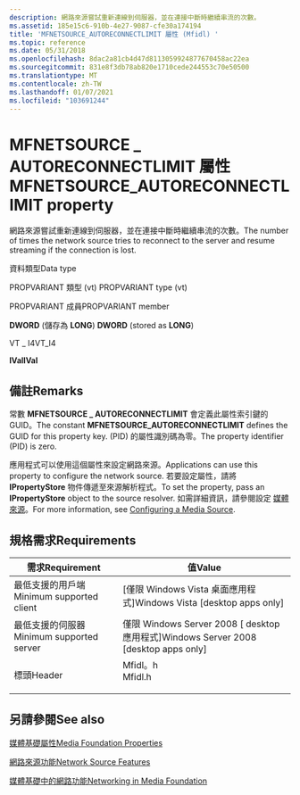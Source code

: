 ```yaml
---
description: 網路來源嘗試重新連線到伺服器，並在連接中斷時繼續串流的次數。
ms.assetid: 185e15c6-910b-4e27-9087-cfe30a174194
title: 'MFNETSOURCE_AUTORECONNECTLIMIT 屬性 (Mfidl) '
ms.topic: reference
ms.date: 05/31/2018
ms.openlocfilehash: 8dac2a81cb4d47d8113059924877670458ac22ea
ms.sourcegitcommit: 831e8f3db78ab820e1710cede244553c70e50500
ms.translationtype: MT
ms.contentlocale: zh-TW
ms.lasthandoff: 01/07/2021
ms.locfileid: "103691244"
---
```

# <a name="mfnetsource_autoreconnectlimit-property"></a><span data-ttu-id="7e4e2-103">MFNETSOURCE \_ AUTORECONNECTLIMIT 屬性</span><span class="sxs-lookup"><span data-stu-id="7e4e2-103">MFNETSOURCE\_AUTORECONNECTLIMIT property</span></span>

<span data-ttu-id="7e4e2-104">網路來源嘗試重新連線到伺服器，並在連接中斷時繼續串流的次數。</span><span class="sxs-lookup"><span data-stu-id="7e4e2-104">The number of times the network source tries to reconnect to the server and resume streaming if the connection is lost.</span></span>



<span data-ttu-id="7e4e2-105">資料類型</span><span class="sxs-lookup"><span data-stu-id="7e4e2-105">Data type</span></span>

<span data-ttu-id="7e4e2-106">PROPVARIANT 類型 (vt) </span><span class="sxs-lookup"><span data-stu-id="7e4e2-106">PROPVARIANT type (vt)</span></span>

<span data-ttu-id="7e4e2-107">PROPVARIANT 成員</span><span class="sxs-lookup"><span data-stu-id="7e4e2-107">PROPVARIANT member</span></span>

<span data-ttu-id="7e4e2-108">**DWORD** (儲存為 **LONG**) </span><span class="sxs-lookup"><span data-stu-id="7e4e2-108">**DWORD** (stored as **LONG**)</span></span>

<span data-ttu-id="7e4e2-109">VT \_ I4</span><span class="sxs-lookup"><span data-stu-id="7e4e2-109">VT\_I4</span></span>

<span data-ttu-id="7e4e2-110">**lVal**</span><span class="sxs-lookup"><span data-stu-id="7e4e2-110">**lVal**</span></span>



## <a name="remarks"></a><span data-ttu-id="7e4e2-111">備註</span><span class="sxs-lookup"><span data-stu-id="7e4e2-111">Remarks</span></span>

<span data-ttu-id="7e4e2-112">常數 **MFNETSOURCE \_ AUTORECONNECTLIMIT** 會定義此屬性索引鍵的 GUID。</span><span class="sxs-lookup"><span data-stu-id="7e4e2-112">The constant **MFNETSOURCE\_AUTORECONNECTLIMIT** defines the GUID for this property key.</span></span> <span data-ttu-id="7e4e2-113"> (PID) 的屬性識別碼為零。</span><span class="sxs-lookup"><span data-stu-id="7e4e2-113">The property identifier (PID) is zero.</span></span>

<span data-ttu-id="7e4e2-114">應用程式可以使用這個屬性來設定網路來源。</span><span class="sxs-lookup"><span data-stu-id="7e4e2-114">Applications can use this property to configure the network source.</span></span> <span data-ttu-id="7e4e2-115">若要設定屬性，請將 **IPropertyStore** 物件傳遞至來源解析程式。</span><span class="sxs-lookup"><span data-stu-id="7e4e2-115">To set the property, pass an **IPropertyStore** object to the source resolver.</span></span> <span data-ttu-id="7e4e2-116">如需詳細資訊，請參閱設定 [媒體來源](configuring-a-media-source.md)。</span><span class="sxs-lookup"><span data-stu-id="7e4e2-116">For more information, see [Configuring a Media Source](configuring-a-media-source.md).</span></span>

## <a name="requirements"></a><span data-ttu-id="7e4e2-117">規格需求</span><span class="sxs-lookup"><span data-stu-id="7e4e2-117">Requirements</span></span>



| <span data-ttu-id="7e4e2-118">需求</span><span class="sxs-lookup"><span data-stu-id="7e4e2-118">Requirement</span></span> | <span data-ttu-id="7e4e2-119">值</span><span class="sxs-lookup"><span data-stu-id="7e4e2-119">Value</span></span> |
|-------------------------------------|------------------------------------------------------------------------------------|
| <span data-ttu-id="7e4e2-120">最低支援的用戶端</span><span class="sxs-lookup"><span data-stu-id="7e4e2-120">Minimum supported client</span></span><br/> | <span data-ttu-id="7e4e2-121">\[僅限 Windows Vista 桌面應用程式\]</span><span class="sxs-lookup"><span data-stu-id="7e4e2-121">Windows Vista \[desktop apps only\]</span></span><br/>                                     |
| <span data-ttu-id="7e4e2-122">最低支援的伺服器</span><span class="sxs-lookup"><span data-stu-id="7e4e2-122">Minimum supported server</span></span><br/> | <span data-ttu-id="7e4e2-123">僅限 Windows Server 2008 \[ desktop 應用程式\]</span><span class="sxs-lookup"><span data-stu-id="7e4e2-123">Windows Server 2008 \[desktop apps only\]</span></span><br/>                               |
| <span data-ttu-id="7e4e2-124">標頭</span><span class="sxs-lookup"><span data-stu-id="7e4e2-124">Header</span></span><br/>                   | <dl> <span data-ttu-id="7e4e2-125"><dt>Mfidl。h</dt></span><span class="sxs-lookup"><span data-stu-id="7e4e2-125"><dt>Mfidl.h</dt></span></span> </dl> |



## <a name="see-also"></a><span data-ttu-id="7e4e2-126">另請參閱</span><span class="sxs-lookup"><span data-stu-id="7e4e2-126">See also</span></span>

<dl> <dt>

[<span data-ttu-id="7e4e2-127">媒體基礎屬性</span><span class="sxs-lookup"><span data-stu-id="7e4e2-127">Media Foundation Properties</span></span>](media-foundation-properties.md)
</dt> <dt>

[<span data-ttu-id="7e4e2-128">網路來源功能</span><span class="sxs-lookup"><span data-stu-id="7e4e2-128">Network Source Features</span></span>](network-source-features.md)
</dt> <dt>

[<span data-ttu-id="7e4e2-129">媒體基礎中的網路功能</span><span class="sxs-lookup"><span data-stu-id="7e4e2-129">Networking in Media Foundation</span></span>](networking-in-media-foundation.md)
</dt> </dl>

 

 




